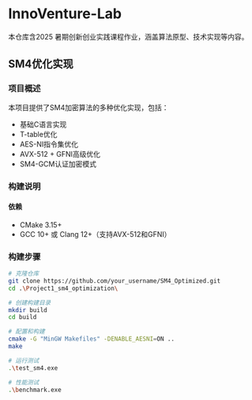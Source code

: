# InnoVenture-Lab
本仓库含2025 暑期创新创业实践课程作业，涵盖算法原型、技术实现等内容。
## SM4优化实现

### 项目概述
本项目提供了SM4加密算法的多种优化实现，包括：
- 基础C语言实现
- T-table优化
- AES-NI指令集优化
- AVX-512 + GFNI高级优化
- SM4-GCM认证加密模式

### 构建说明

#### 依赖
- CMake 3.15+
- GCC 10+ 或 Clang 12+（支持AVX-512和GFNI）

### 构建步骤
```bash
# 克隆仓库
git clone https://github.com/your_username/SM4_Optimized.git
cd .\Project1_sm4_optimization\

# 创建构建目录
mkdir build
cd build

# 配置和构建
cmake -G "MinGW Makefiles" -DENABLE_AESNI=ON ..
make

# 运行测试
.\test_sm4.exe 

# 性能测试
.\benchmark.exe 
```
